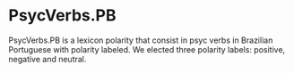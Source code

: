 # PsycVerbs.PB
PsycVerbs.PB is a lexicon polarity that consist in psyc verbs in Brazilian Portuguese with polarity labeled. We elected three polarity labels: positive, negative and neutral.
